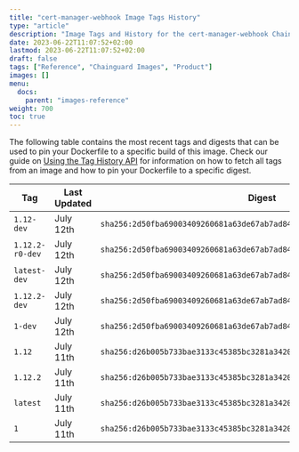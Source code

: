 ```yaml
---
title: "cert-manager-webhook Image Tags History"
type: "article"
description: "Image Tags and History for the cert-manager-webhook Chainguard Image"
date: 2023-06-22T11:07:52+02:00
lastmod: 2023-06-22T11:07:52+02:00
draft: false
tags: ["Reference", "Chainguard Images", "Product"]
images: []
menu:
  docs:
    parent: "images-reference"
weight: 700
toc: true
---
```


The following table contains the most recent tags and digests that can be used to pin your Dockerfile to a specific build of this image. Check our guide on [Using the Tag History API](/chainguard/chainguard-images/using-the-tag-history-api/) for information on how to fetch all tags from an image and how to pin your Dockerfile to a specific digest.

| Tag             | Last Updated | Digest                                                                    |
|-----------------|--------------|---------------------------------------------------------------------------|
| `1.12-dev`      | July 12th    | `sha256:2d50fba69003409260681a63de67ab7ad8470b94ad52d19bf0579de85e82517c` |
| `1.12.2-r0-dev` | July 12th    | `sha256:2d50fba69003409260681a63de67ab7ad8470b94ad52d19bf0579de85e82517c` |
| `latest-dev`    | July 12th    | `sha256:2d50fba69003409260681a63de67ab7ad8470b94ad52d19bf0579de85e82517c` |
| `1.12.2-dev`    | July 12th    | `sha256:2d50fba69003409260681a63de67ab7ad8470b94ad52d19bf0579de85e82517c` |
| `1-dev`         | July 12th    | `sha256:2d50fba69003409260681a63de67ab7ad8470b94ad52d19bf0579de85e82517c` |
| `1.12`          | July 11th    | `sha256:d26b005b733bae3133c45385bc3281a342094803d51bca16204e24ac726a9788` |
| `1.12.2`        | July 11th    | `sha256:d26b005b733bae3133c45385bc3281a342094803d51bca16204e24ac726a9788` |
| `latest`        | July 11th    | `sha256:d26b005b733bae3133c45385bc3281a342094803d51bca16204e24ac726a9788` |
| `1`             | July 11th    | `sha256:d26b005b733bae3133c45385bc3281a342094803d51bca16204e24ac726a9788` |
